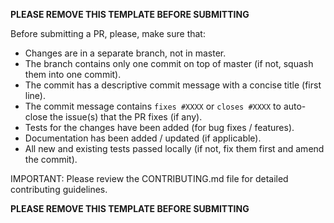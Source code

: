 **PLEASE REMOVE THIS TEMPLATE BEFORE SUBMITTING**

Before submitting a PR, please, make sure that:

- Changes are in a separate branch, not in master.
- The branch contains only one commit on top of master (if not, squash them into
  one commit).
- The commit has a descriptive commit message with a concise title (first line).
- The commit message contains `fixes #XXXX` or `closes #XXXX` to auto-close the
  issue(s) that the PR fixes (if any).
- Tests for the changes have been added (for bug fixes / features).
- Documentation has been added / updated (if applicable).
- All new and existing tests passed locally (if not, fix them first and amend
  the commit).

IMPORTANT: Please review the CONTRIBUTING.md file for detailed contributing
guidelines.

**PLEASE REMOVE THIS TEMPLATE BEFORE SUBMITTING**
